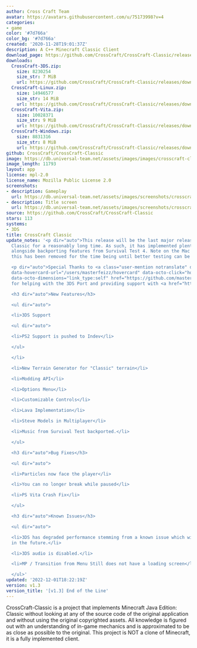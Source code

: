 ```yaml
---
author: Cross Craft Team
avatar: https://avatars.githubusercontent.com/u/75173998?v=4
categories:
- game
color: '#7d766a'
color_bg: '#7d766a'
created: '2020-11-28T19:01:37Z'
description: A C++ Minecraft Classic Client
download_page: https://github.com/CrossCraft/CrossCraft-Classic/releases
downloads:
  CrossCraft-3DS.zip:
    size: 8230254
    size_str: 7 MiB
    url: https://github.com/CrossCraft/CrossCraft-Classic/releases/download/v1.3/CrossCraft-3DS.zip
  CrossCraft-Linux.zip:
    size: 14946577
    size_str: 14 MiB
    url: https://github.com/CrossCraft/CrossCraft-Classic/releases/download/v1.3/CrossCraft-Linux.zip
  CrossCraft-Vita.zip:
    size: 10028371
    size_str: 9 MiB
    url: https://github.com/CrossCraft/CrossCraft-Classic/releases/download/v1.3/CrossCraft-Vita.zip
  CrossCraft-Windows.zip:
    size: 8831316
    size_str: 8 MiB
    url: https://github.com/CrossCraft/CrossCraft-Classic/releases/download/v1.3/CrossCraft-Windows.zip
github: CrossCraft/CrossCraft-Classic
image: https://db.universal-team.net/assets/images/images/crosscraft-classic.png
image_length: 11793
layout: app
license: mpl-2.0
license_name: Mozilla Public License 2.0
screenshots:
- description: Gameplay
  url: https://db.universal-team.net/assets/images/screenshots/crosscraft-classic/gameplay.png
- description: Title screen
  url: https://db.universal-team.net/assets/images/screenshots/crosscraft-classic/title-screen.png
source: https://github.com/CrossCraft/CrossCraft-Classic
stars: 113
systems:
- 3DS
title: CrossCraft Classic
update_notes: '<p dir="auto">This release will be the last major release of CrossCraft
  Classic for a reasonably long time. As such, it has implemented plenty of bug fixes
  alongside backporting features from Survival Test 4. Note on the Mac Release --
  this has been removed for the time being until better testing can be done.</p>

  <p dir="auto">Special Thanks to <a class="user-mention notranslate" data-hovercard-type="user"
  data-hovercard-url="/users/masterfeizz/hovercard" data-octo-click="hovercard-link-click"
  data-octo-dimensions="link_type:self" href="https://github.com/masterfeizz">@masterfeizz</a>
  for helping with the 3DS Port and providing support with <a href="https://github.com/masterfeizz/picaGL">picaGL</a></p>

  <h3 dir="auto">New Features</h3>

  <ul dir="auto">

  <li>3DS Support

  <ul dir="auto">

  <li>PS2 Support is pushed to Indev</li>

  </ul>

  </li>

  <li>New Terrain Generator for "Classic" terrain</li>

  <li>Modding API</li>

  <li>Options Menu</li>

  <li>Customizable Controls</li>

  <li>Lava Implementation</li>

  <li>Steve Models in Multiplayer</li>

  <li>Music from Survival Test backported.</li>

  </ul>

  <h3 dir="auto">Bug Fixes</h3>

  <ul dir="auto">

  <li>Particles now face the player</li>

  <li>You can no longer break while paused</li>

  <li>PS Vita Crash Fix</li>

  </ul>

  <h3 dir="auto">Known Issues</h3>

  <ul dir="auto">

  <li>3DS has degraded performance stemming from a known issue which will be fixed
  in the future.</li>

  <li>3DS audio is disabled.</li>

  <li>MP / Transition from Menu Still does not have a loading screen</li>

  </ul>'
updated: '2022-12-01T18:22:19Z'
version: v1.3
version_title: '[v1.3] End of the Line'
---
```

CrossCraft-Classic is a project that implements Minecraft Java Edition: Classic without looking at any of the source code of the original application and without using the original copyrighted assets. All knowledge is figured out with an understanding of in-game mechanics and is approximated to be as close as possible to the original. This project is NOT a clone of Minecraft, it is a fully implemented client.